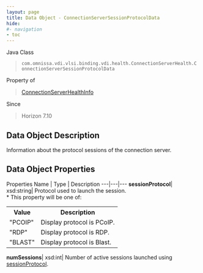 ```yaml
---
layout: page
title: Data Object - ConnectionServerSessionProtocolData
hide:
#- navigation
- toc
---
```






Java Class
> `com.omnissa.vdi.vlsi.binding.vdi.health.ConnectionServerHealth.ConnectionServerSessionProtocolData`

Property of
> [ConnectionServerHealthInfo](vdi.health.ConnectionServerHealth.ConnectionServerHealthInfo.md#field_detail)

Since
> Horizon 7.10


## Data Object Description

Information about the protocol sessions of the connection server.

## Data Object Properties
Properties
Name |  Type |  Description
---|---|---
**sessionProtocol**|  xsd:string|  Protocol used to launch the session.<br>* This property will be one of:<br><table><tr><th>Value</th><th>Description</th></tr><tr><td>"PCOIP"</td><td>Display protocol is PCoIP.</td></tr><tr><td>"RDP"</td><td>Display protocol is RDP.</td></tr><tr><td>"BLAST"</td><td>Display protocol is Blast.</td></tr></table>
**numSessions**|  xsd:int|  Number of active sessions launched using [sessionProtocol](vdi.health.ConnectionServerHealth.ConnectionServerSessionProtocolData.md#sessionProtocol).
 


 
